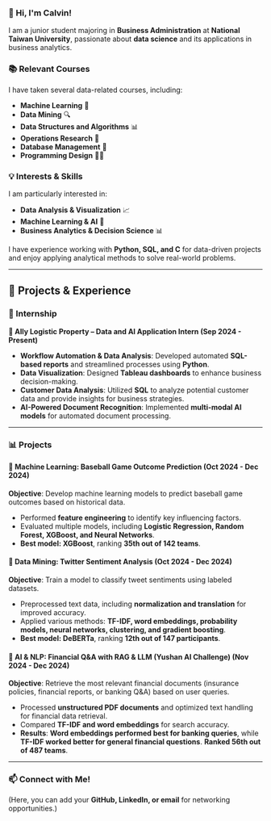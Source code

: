 ### **👋 Hi, I'm Calvin!**  
I am a junior student majoring in **Business Administration** at **National Taiwan University**, passionate about **data science** and its applications in business analytics.  

### **📚 Relevant Courses**  
I have taken several data-related courses, including:  
- **Machine Learning** 🧠  
- **Data Mining** 🔍  
- **Data Structures and Algorithms** 📊  
- **Operations Research** 🔬  
- **Database Management** 🦾  
- **Programming Design** 🧑‍💻  

### **💡 Interests & Skills**  
I am particularly interested in:  
- **Data Analysis & Visualization** 📈  
- **Machine Learning & AI** 🤖  
- **Business Analytics & Decision Science** 📊  

I have experience working with **Python, SQL, and C** for data-driven projects and enjoy applying analytical methods to solve real-world problems.  

---

## **🚀 Projects & Experience**  

### **💼 Internship**  
**📌 Ally Logistic Property – Data and AI Application Intern (Sep 2024 - Present)**  
- **Workflow Automation & Data Analysis**: Developed automated **SQL-based reports** and streamlined processes using **Python**.  
- **Data Visualization**: Designed **Tableau dashboards** to enhance business decision-making.  
- **Customer Data Analysis**: Utilized **SQL** to analyze potential customer data and provide insights for business strategies.  
- **AI-Powered Document Recognition**: Implemented **multi-modal AI models** for automated document processing.  

---

### **📊 Projects**  

#### **📌 Machine Learning: Baseball Game Outcome Prediction (Oct 2024 - Dec 2024)**  
**Objective**: Develop machine learning models to predict baseball game outcomes based on historical data.  
- Performed **feature engineering** to identify key influencing factors.  
- Evaluated multiple models, including **Logistic Regression, Random Forest, XGBoost, and Neural Networks**.  
- **Best model: XGBoost**, ranking **35th out of 142 teams**.  

#### **📌 Data Mining: Twitter Sentiment Analysis (Oct 2024 - Dec 2024)**  
**Objective**: Train a model to classify tweet sentiments using labeled datasets.  
- Preprocessed text data, including **normalization and translation** for improved accuracy.  
- Applied various methods: **TF-IDF, word embeddings, probability models, neural networks, clustering, and gradient boosting**.  
- **Best model: DeBERTa**, ranking **12th out of 147 participants**.  

#### **📌 AI & NLP: Financial Q&A with RAG & LLM (Yushan AI Challenge) (Nov 2024 - Dec 2024)**  
**Objective**: Retrieve the most relevant financial documents (insurance policies, financial reports, or banking Q&A) based on user queries.  
- Processed **unstructured PDF documents** and optimized text handling for financial data retrieval.  
- Compared **TF-IDF and word embeddings** for search accuracy.  
- **Results**: **Word embeddings performed best for banking queries**, while **TF-IDF worked better for general financial questions**. **Ranked 56th out of 487 teams**.  

---

### **📫 Connect with Me!**  
(Here, you can add your **GitHub, LinkedIn, or email** for networking opportunities.)  
